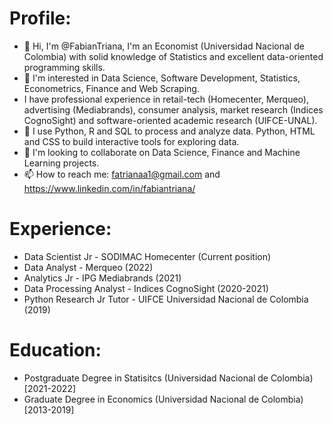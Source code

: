 # Profile:
- 👋 Hi, I'm @FabianTriana, I'm an Economist (Universidad Nacional de Colombia) with solid knowledge of Statistics and excellent data-oriented programming skills.
- 👀 I'm interested in Data Science, Software Development, Statistics, Econometrics, Finance and Web Scraping.
- I have professional experience in retail-tech (Homecenter, Merqueo), advertising (Mediabrands), consumer analysis, market research (Indices CognoSight) and software-oriented academic research (UIFCE-UNAL).
- 🌱 I use Python, R and SQL to process and analyze data. Python, HTML and CSS to build interactive tools for exploring data.  
- 💞️ I'm looking to collaborate on Data Science, Finance and Machine Learning projects.
- 📫 How to reach me: fatrianaa1@gmail.com and https://www.linkedin.com/in/fabiantriana/

# Experience:
- Data Scientist Jr - SODIMAC Homecenter (Current position)
- Data Analyst - Merqueo (2022)
- Analytics Jr - IPG Mediabrands (2021)
- Data Processing Analyst - Indices CognoSight (2020-2021)
- Python Research Jr Tutor - UIFCE Universidad Nacional de Colombia (2019)

# Education:
- Postgraduate Degree in Statisitcs (Universidad Nacional de Colombia) [2021-2022]
- Graduate Degree in Economics (Universidad Nacional de Colombia) [2013-2019]


<!---
FabianTriana/FabianTriana is a ✨ special ✨ repository because its `README.md` (this file) appears on your GitHub profile.
You can click the Preview link to take a look at your changes.
--->
